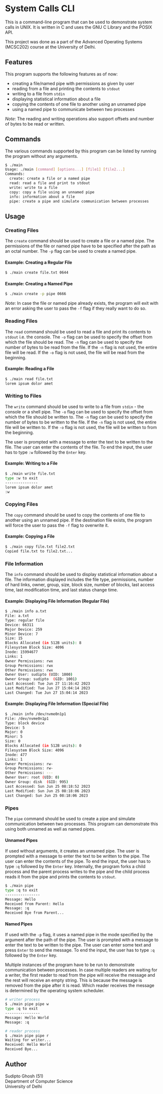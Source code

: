 # System Calls CLI

This is a command-line program that can be used to demonstrate system calls in UNIX. It is written in C and uses the GNU C Library and the POSIX API.

This project was done as a part of the Advanced Operating Systems (MCSC202) course at the University of Delhi.

## Features

This program supports the following features as of now:

- creating a file/named pipe with permissions as given by user
- reading from a file and printing the contents to `stdout`
- writing to a file from `stdin`
- displaying statistical information about a file
- copying the contents of one file to another using an unnamed pipe
- using a named pipe to communicate between two processes

_Note_: The reading and writing operations also support offsets and number of bytes to be read or written.

## Commands

The various commands supported by this program can be listed by running the program without any arguments.

```bash
$ ./main
Usage: ./main [command] [options...] [file1] [file2...]
Commands:
  create: create a file or a named pipe
  read: read a file and print to stdout
  write: write to a file
  copy: copy a file using an unnamed pipe
  info: information about a file
  pipe: create a pipe and simulate communication between processes

```

## Usage

### Creating Files

The `create` command should be used to create a file or a named pipe. The permissions of the file or named pipe have to be specified after the path as an octal number. The `-p` flag can be used to create a named pipe.

#### Example: Creating a Regular File

```bash
$ ./main create file.txt 0644
```

#### Example: Creating a Named Pipe

```bash
$ ./main create -p pipe 0666
```

_Note_: In case the file or named pipe already exists, the program will exit with an error asking the user to pass the `-f` flag if they really want to do so.

### Reading Files

The `read` command should be used to read a file and print its contents to `stdout` i.e. the console. The `-o` flag can be used to specify the offset from which the file should be read. The `-n` flag can be used to specify the number of bytes to be read from the file. If the `-n` flag is not used, the entire file will be read. If the `-o` flag is not used, the file will be read from the beginning.

#### Example: Reading a File

```bash
$ ./main read file.txt
lorem ipsum dolor amet
```

### Writing to Files

The `write` command should be used to write to a file from `stdin` - the console or a shell pipe. The `-o` flag can be used to specify the offset from which the file should be written to. The `-n` flag can be used to specify the number of bytes to be written to the file. If the `-n` flag is not used, the entire file will be written to. If the `-o` flag is not used, the file will be written to from the beginning.

The user is prompted with a message to enter the text to be written to the file. The user can enter the contents of the file. To end the input, the user has to type `:w` followed by the `Enter` key.

#### Example: Writing to a File

```bash
$ ./main write file.txt
type :w to exit
---------------
lorem ipsum dolor amet
:w
```

### Copying Files

The `copy` command should be used to copy the contents of one file to another using an unnamed pipe. If the destination file exists, the program will force the user to pass the `-f` flag to overwrite it.

#### Example: Copying a File

```bash
$ ./main copy file.txt file2.txt
Copied file.txt to file2.txt...
```

### File Information

The `info` command should be used to display statistical information about a file. The information displayed includes the file type, permissions, number of hard links, owner, group, size, block size, number of blocks, last access time, last modification time, and last status change time.

#### Example: Displaying File Information (Regular File)

```bash
$ ./main info a.txt
File: a.txt
Type: regular file
Device: 66311
Major Device: 259
Minor Device: 7
Size: 15
Blocks Allocated (in 512B units): 8
Filesystem Block Size: 4096
Inode: 15994677
Links: 1
Owner Permissions: rwx
Group Permissions: rwx
Other Permissions: rwx
Owner User: sudipto (UID: 1000)
Owner Group: sudipto  (GID: 1001)
Last Accessed: Tue Jun 27 11:16:42 2023
Last Modified: Tue Jun 27 15:04:14 2023
Last Changed: Tue Jun 27 15:04:14 2023
```

#### Example: Displaying File Information (Special File)

```bash
$ ./main info /dev/nvme0n1p1
File: /dev/nvme0n1p1
Type: block device
Device: 5
Major: 0
Minor: 5
Size: 0
Blocks Allocated (in 512B units): 0
Filesystem Block Size: 4096
Inode: 477
Links: 1
Owner Permissions: rw-
Group Permissions: rw-
Other Permissions: ---
Owner User: root (UID: 0)
Owner Group: disk  (GID: 995)
Last Accessed: Sun Jun 25 08:18:52 2023
Last Modified: Sun Jun 25 08:18:06 2023
Last Changed: Sun Jun 25 08:18:06 2023
```

### Pipes

The `pipe` command should be used to create a pipe and simulate communication between two processes. This program can demonstrate this using both unnamed as well as named pipes.

#### Unnamed Pipes

If used without arguments, it creates an unnamed pipe. The user is prompted with a message to enter the text to be written to the pipe. The user can enter the contents of the pipe. To end the input, the user has to type `:q` followed by the `Enter` key. Internally, the program forks a child process and the parent process writes to the pipe and the child process reads it from the pipe and prints the contents to `stdout`.

```bash
$ ./main pipe         
type :q to exit
----------------
Message: Hello
Received from Parent: Hello
Message: :q
Received Bye from Parent...
```

#### Named Pipes

If used with the `-p` flag, it uses a named pipe in the mode specified by the argument after the path of the pipe. The user is prompted with a message to enter the text to be written to the pipe. The user can enter some text and press `Enter` to send the message. To end the input, the user has to type `:q` followed by the `Enter` key. 

Multiple instances of the program have to be run to demonstrate communication between processes. In case multiple readers are waiting for a writer, the first reader to read from the pipe will receive the message and the rest will receive an empty string. This is because the message is removed from the pipe after it is read. Which reader receives the message is determined by the operating system scheduler.

```bash
# writer process
$ ./main pipe pipe w        
type :q to exit
----------------
Message: Hello World
Message: :q 

# reader process
$ ./main pipe pipe r
Waiting for writer...
Received: Hello World
Received Bye...
```

## Author

Sudipto Ghosh (51)<br />
Department of Computer Science<br />
University of Delhi
